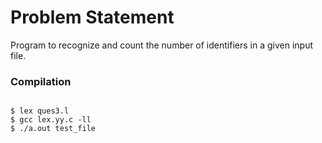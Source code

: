 Problem Statement
=================

Program to recognize and count the number of identifiers in a given input file.


### Compilation

```

$ lex ques3.l
$ gcc lex.yy.c -ll
$ ./a.out test_file

```



